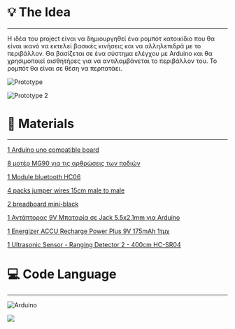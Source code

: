 
# 💡 The Idea

---

Η ιδέα του project είναι να δημιουργηθεί ένα ρομπότ κατοικίδιο που θα είναι ικανό να εκτελεί βασικές κινήσεις και να αλληλεπιδρά με το περιβάλλον. Θα βασίζεται σε ένα σύστημα ελέγχου με Arduino και θα χρησιμοποιεί αισθητήρες για να αντιλαμβάνεται το περιβάλλον του. Το ρομπότ θα είναι σε θέση να περπατάει.

![Prototype](https://github.com/user-attachments/assets/ec9391bf-2679-474a-95a9-0d6f21157249)

![Prototype 2](https://github.com/user-attachments/assets/cff5d3a1-53fc-4ae7-a740-63f0e2d61d32)


# 📃 Materials

---



[1 Arduino uno compatible board](https://grobotronics.com/uno-compatible.html?gad_source=1&gclid=EAIaIQobChMI6fuZ1smaiwMVs8pEBx3dgQjOEAQYAiABEgLBUvD_BwE)

[8 μοτέρ MG90 για τις αρθρώσεις των ποδιών](https://grobotronics.com/servo-micro-2.8kg.cm-metal-gears-waveshare-mg90s.html)

[1 Μodule bluetooth HC06](https://grobotronics.com/bluetooth-module-for-arduino-hc06.html?srsltid=AfmBOoqKo_tHmaH0HKv4QrUtvKVK2KKXOtOdqrghE_UZ6ZE6Dhy1xbOG)

[4 packs jumper wires 15cm male to male](https://grobotronics.com/jumper-wires-15cm-male-to-male-pack-of-10.html)

[2 breadboard mini-black](https://grobotronics.com/breadboard-170-black.html?sl=en&srsltid=AfmBOornSqBo8LKOGWfVglvk-940Ss4kUXreP7u82EMMZgPjaDN9tIbk)

[1 Αντάπτορας 9V Μπαταρία σε Jack 5.5x2.1mm για Arduino](https://grobotronics.com/arduino-9v-jack-adapter.html?srsltid=AfmBOopAahiln1ZbiIJBzCy1_Khp-MwEllsDqCfluAfJJivjWDdCQo63)

[1 Energizer ACCU Recharge Power Plus 9V 175mAh 1τμχ](https://www.skroutz.gr/s/4956130/Energizer-Power-Plus-Epanafortizomeni-Mpataria-9V-Ni-MH-175mAh-1tmch.html)

[1 Ultrasonic Sensor - Ranging Detector 2 - 400cm HC-SR04](https://grobotronics.com/ultrasonic-sensor-sr04.html?sl=en&srsltid=AfmBOooFlvRa-6Qu0Zk_XPp4RR_WE78Am6l__Cy5Fub8jk7ckyLn6PN8)

# 💻 Code Language

---

<picture>
  <img alt="Arduino" src="https://img.shields.io/badge/-Arduino-00979D?style=for-the-badge&logo=Arduino&logoColor=white">
</picture>

[![](https://visitcount.itsvg.in/api?id=Hlektronikoi&icon=0&color=0)](https://visitcount.itsvg.in)

